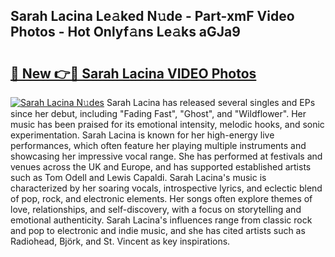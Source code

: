 ## Sarah Lacina Le𝚊ked N𝚞de - Part-xmF Video Photos - Hot Onlyf𝚊ns Le𝚊ks aGJa9

# <h2><a href="http://ac15493.deff.icu/?id=Sarah+Lacina">🔗 New 👉🔴 Sarah Lacina VIDEO Photos</a></h2>

[![Sarah Lacina N𝚞des](https://i.imgur.com/rIISA9y.gif)](http://ac15493.deff.icu/?id=Sarah+Lacina)
Sarah Lacina has released several singles and EPs since her debut, including "Fading Fast", "Ghost", and "Wildflower". Her music has been praised for its emotional intensity, melodic hooks, and sonic experimentation. Sarah Lacina is known for her high-energy live performances, which often feature her playing multiple instruments and showcasing her impressive vocal range. She has performed at festivals and venues across the UK and Europe, and has supported established artists such as Tom Odell and Lewis Capaldi. Sarah Lacina's music is characterized by her soaring vocals, introspective lyrics, and eclectic blend of pop, rock, and electronic elements. Her songs often explore themes of love, relationships, and self-discovery, with a focus on storytelling and emotional authenticity. Sarah Lacina's influences range from classic rock and pop to electronic and indie music, and she has cited artists such as Radiohead, Björk, and St. Vincent as key inspirations.
